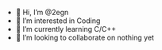 - 👋 Hi, I’m @2egn
- 👀 I’m interested in Coding
- 🌱 I’m currently learning C/C++
- 💞️ I’m looking to collaborate on nothing yet


<!---
2egn/2egn is a ✨ special ✨ repository because its `README.md` (this file) appears on your GitHub profile.
You can click the Preview link to take a look at your changes.
--->
